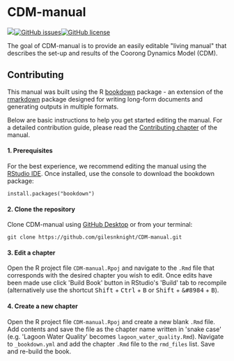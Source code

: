 # CDM-manual

<!-- badges: start -->

![](https://img.shields.io/badge/book--coverage-minimal-red)[![GitHub issues](https://img.shields.io/github/issues/gilesnknight/CDM-manual)![GitHub license](https://img.shields.io/github/license/gilesnknight/CDM-manual)](https://github.com/gilesnknight/CDM-manual/issues)

<!-- badges: end -->

The goal of CDM-manual is to provide an easily editable "living manual" that describes the set-up and results of the Coorong Dynamics Model (CDM).

## Contributing

This manual was built using the R [bookdown](https://github.com/rstudio/bookdown) package - an extension of the [rmarkdown](https://github.com/rstudio/rmarkdown) package designed for writing long-form documents and generating outputs in multiple formats.

Below are basic instructions to help you get started editing the manual. For a detailed contribution guide, please read the [Contributing chapter](https://gilesnknight.github.io/CDM-manual/contributing.html) of the manual.

#### 1. Prerequisites

For the best experience, we recommend editing the manual using the [RStudio IDE](https://rstudio.com). Once installed, use the console to download the bookdown package:

```{r}
install.packages("bookdown")
```

#### 2. Clone the repository

Clone CDM-manual using [GitHub Desktop](https://desktop.github.com) or from your terminal:

```{bash}
git clone https://github.com/gilesnknight/CDM-manual.git
```

#### 3. Edit a chapter

Open the R project file `CDM-manual.Rpoj` and navigate to the `.Rmd` file that corresponds with the desired chapter you wish to edit. Once edits have been made use click 'Build Book' button in RStudio's 'Build' tab to recompile (alternatively use the shortcut <kbd>Shift</kbd> + <kbd>Ctrl</kbd> + <kbd>B</kbd> or <kbd>Shift</kbd> + <kbd>&\#8984</kbd> + <kbd>B</kbd>).

#### 4. Create a new chapter

Open the R project file `CDM-manual.Rpoj` and create a new blank `.Rmd` file. Add contents and save the file as the chapter name written in 'snake case' (e.g. 'Lagoon Water Quality' becomes `lagoon_water_quality.Rmd`). Navigate to `_bookdown.yml` and add the chapter `.Rmd` file to the `rmd_files` list. Save and re-build the book.
